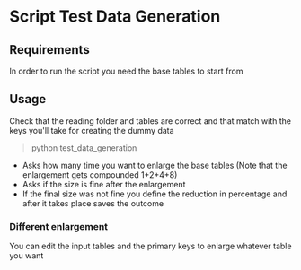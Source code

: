 # Script Test Data Generation
## Requirements
In order to run the script you need the base tables to start from
## Usage
Check that the reading folder and tables are correct and that match with the keys you'll take for creating the dummy data 
> python test_data_generation
- Asks how many time you want to enlarge the base tables (Note that the enlargement gets compounded 1+2+4+8)
- Asks if the size is fine after the enlargement
- If the final size was not fine you define the reduction in percentage and after it takes place saves the outcome
### Different enlargement
You can edit the input tables and the primary keys to enlarge whatever table you want